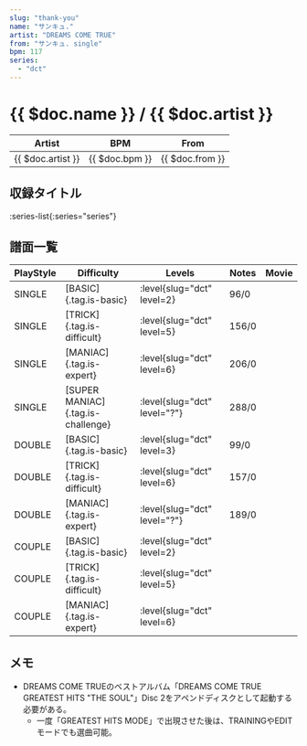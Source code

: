 ```yaml
---
slug: "thank-you"
name: "サンキュ."
artist: "DREAMS COME TRUE"
from: "サンキュ. single"
bpm: 117
series:
  - "dct"
---
```


# {{ $doc.name }} / {{ $doc.artist }}

|Artist|BPM|From|
|------|---|----|
|{{ $doc.artist }}|{{ $doc.bpm }}|{{ $doc.from }}|

## 収録タイトル

:series-list{:series="series"}

## 譜面一覧

|PlayStyle|Difficulty|Levels|Notes|Movie|
|---------|----------|------|-----|-----|
|SINGLE|[BASIC]{.tag.is-basic}|:level{slug="dct" level=2}|96/0||
|SINGLE|[TRICK]{.tag.is-difficult}|:level{slug="dct" level=5}|156/0||
|SINGLE|[MANIAC]{.tag.is-expert}|:level{slug="dct" level=6}|206/0||
|SINGLE|[SUPER MANIAC]{.tag.is-challenge}|:level{slug="dct" level="?"}|288/0||
|DOUBLE|[BASIC]{.tag.is-basic}|:level{slug="dct" level=3}|99/0||
|DOUBLE|[TRICK]{.tag.is-difficult}|:level{slug="dct" level=6}|157/0||
|DOUBLE|[MANIAC]{.tag.is-expert}|:level{slug="dct" level="?"}|189/0||
|COUPLE|[BASIC]{.tag.is-basic}|:level{slug="dct" level=2}|||
|COUPLE|[TRICK]{.tag.is-difficult}|:level{slug="dct" level=5}|||
|COUPLE|[MANIAC]{.tag.is-expert}|:level{slug="dct" level=6}|||

## メモ

- DREAMS COME TRUEのベストアルバム「DREAMS COME TRUE GREATEST HITS "THE SOUL"」Disc 2をアペンドディスクとして起動する必要がある。
  - 一度「GREATEST HITS MODE」で出現させた後は、TRAININGやEDITモードでも選曲可能。
